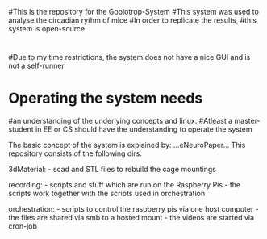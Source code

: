 #This is the repository for the Goblotrop-System
#This system was used to analyse the circadian rythm of mice
#In order to replicate the results,
#this system is open-source.
#
#Due to my time restrictions, the system does not have a nice GUI and is not  a self-runner
# Operating the system needs 
#an understanding of the underlying concepts and linux.
#Atleast a master-student in EE or CS should have the understanding to operate the system


The basic concept of the system is explained by: ...eNeuroPaper...
This repository consists of the following dirs:

3dMaterial: 
	- scad and STL files to rebuild the cage mountings 

recording:
	- scripts and stuff which are run on the Raspberry Pis
	- the scripts work together with the scripts used in orchestration

orchestration:
	- scripts to control the raspberry pis via one host computer
	- the files are shared via smb to a hosted mount
	- the videos are started via cron-job



